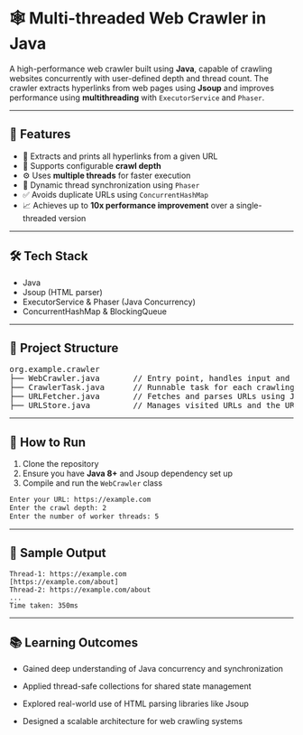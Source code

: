 # 🕸️ Multi-threaded Web Crawler in Java

A high-performance web crawler built using **Java**, capable of crawling websites concurrently with user-defined depth and thread count. The crawler extracts hyperlinks from web pages using **Jsoup** and improves performance using **multithreading** with `ExecutorService` and `Phaser`.

---

## 🚀 Features

- 🔗 Extracts and prints all hyperlinks from a given URL  
- 🔁 Supports configurable **crawl depth**  
- ⚙️ Uses **multiple threads** for faster execution  
- 🧵 Dynamic thread synchronization using `Phaser`  
- ✅ Avoids duplicate URLs using `ConcurrentHashMap`  
- 📈 Achieves up to **10x performance improvement** over a single-threaded version  

---

## 🛠️ Tech Stack

- Java  
- Jsoup (HTML parser)  
- ExecutorService & Phaser (Java Concurrency)  
- ConcurrentHashMap & BlockingQueue

---

## 📂 Project Structure
<pre>org.example.crawler
├── WebCrawler.java       // Entry point, handles input and thread management
├── CrawlerTask.java      // Runnable task for each crawling operation
├── URLFetcher.java       // Fetches and parses URLs using Jsoup
├── URLStore.java         // Manages visited URLs and the URL queue</pre>


---

## 🧪 How to Run

1. Clone the repository  
2. Ensure you have **Java 8+** and Jsoup dependency set up  
3. Compile and run the `WebCrawler` class

```bash
Enter your URL: https://example.com  
Enter the crawl depth: 2  
Enter the number of worker threads: 5  
```
---

## 📸 Sample Output
```
Thread-1: https://example.com
[https://example.com/about]
Thread-2: https://example.com/about
...
Time taken: 350ms
```
---
## 📚 Learning Outcomes

- Gained deep understanding of Java concurrency and synchronization

- Applied thread-safe collections for shared state management

- Explored real-world use of HTML parsing libraries like Jsoup

- Designed a scalable architecture for web crawling systems





